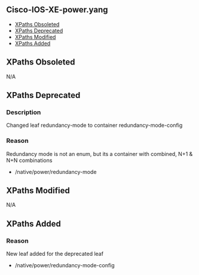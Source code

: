 ## Cisco-IOS-XE-power.yang

- [XPaths Obsoleted](#xpaths-obsoleted)
- [XPaths Deprecated](#xpaths-deprecated)
- [XPaths Modified](#xpaths-modified)
- [XPaths Added](#xpaths-added)

## XPaths Obsoleted

N/A

## XPaths Deprecated

### Description

Changed leaf redundancy-mode to container redundancy-mode-config

### Reason

Redundancy mode is not an enum, but its a container with combined, N+1 & N+N combinations

- /native/power/redundancy-mode

## XPaths Modified

N/A

## XPaths Added

### Reason

New leaf added for the deprecated leaf

- /native/power/redundancy-mode-config


